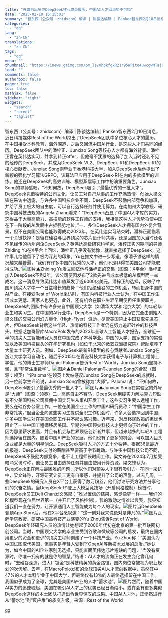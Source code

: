 ```yaml
---
title: "外媒扒出多位DeepSeek核心成员履历，中国AI人才回流势不可挡"
date: "2025-02-10 16:15:01"
summary: "智东西（公众号：zhidxcom）编译 | 陈骏达编辑 | Panken智东西2月10日消息，近日科..."
categories:
  - "qq"
lang:
  - "zh-CN"
translations:
  - "zh-CN"
tags:
  - "qq"
menu: ""
thumbnail: "https://inews.gtimg.com/om_ls/OhpkfgkR21r95WPito4uwcgwMTajUi-Ni_4_5OsfXIdIEAA_640360/0"
lead: ""
comments: false
authorbox: false
pager: true
toc: false
mathjax: false
sidebar: "right"
widgets:
  - "search"
  - "recent"
  - "taglist"
---
```


智东西（公众号：zhidxcom）编译 | 陈骏达编辑 | Panken智东西2月10日消息，近日科技媒体Rest of the World挖出了DeepSeek团队中多位核心人才的履历。在中国接受本科教育，海外深造，之后又回流中国AI行业，是这些人才们共同的经历。DeepSeek团队中的潘梓正、Junxiao Song等核心人才都有海外背景。潘梓正曾在英伟达实习，并拿到转正offer，但他毫不犹豫的选择了加入当时还名不见的经传的DeepSeek，并成为DeepSeek-VL2、DeepSeek-R1和DeepSeek-R1的核心贡献者。Junxiao Song则毕业于香港科技大学，加入DeepSeek后他提出了新颖的强化学习算法GRPO，该算法已应用于DeepSeek-R1在内的多款模型的训练。他还在DeepSeek的高效训练、模型蒸馏等工作中扮演重要角色。Junxiao Song的导师感叹，“不知何故，DeepSeek吸引了最最优秀的一批人才”。DeepSeek凭借独特的公司文化，让员工对自己从事的工作充满热情。创始人梁文锋在采访中透露，与许多中国科技企业不同，DeepSeek不鼓励内部竞争和加班，并给了员工极大的自由度，可以自行选择任务并使用算力。在南加州大学教授、研究中国科技法规的Angela Zhang看来：“DeepSeek凸显了中国AI人才库的实力，这得益于大量高能力、高技能的软件工程师的支持，我相信这种人才优势将使中国在下一阶段的AI发展中占据强势地位。”一、多位DeepSeek人才拥有国内外复合背景，但不在美国公司也能取得成功2023年，在英伟达实习结束时，潘梓正面临着一个关键抉择：是留在硅谷与世界顶尖的芯片设计师共事，还是回国加入当时还名不见经传的杭州创企DeepSeek？英伟达高级研究科学家、潘梓正实习期间的导师Zhiding Yu在X平台上回忆，潘梓正几乎没有犹豫，就直接选择了DeepSeek，这件事儿给他留下了极为深刻的印象。Yu在推文中进一步写道，像潘子铮这样的情况越来越普遍，“我们有许多中国的优秀的人才，他们不是非得在美国公司才能取得成功。”![图片](https://inews.gtimg.com/om_bt/OIB47EdUoviV7-aOHXwudzh4Oy3RzNTICeJd-ZozPmowQAA/641)▲Zhiding Yu发文回忆他与潘梓正的交集（图源：X平台）潘梓正加入DeepSeek不到2年，该公司便因发布了2款先进且成本极低的AI模型而一举成名，这一消息导致英伟达市值蒸发了近6000亿美元。潘梓正的选择，反映了中国AI顶尖人才中一个日益增长的趋势：他们拒绝硅谷的工作机会，转而投身中国的AI产业。在接受Rest of World采访时，有国内科技行业人士认为，在中国工作生活成本更低、离家人也更近，此外，还有机会在职业生涯早期便担任重要职务。DeepSeek的团队中有许多来自中国顶尖大学（如清华大学和北京大学）的年轻毕业生和实习生。在中国的AI行业中，DeepSeek是一个特例，因为它完全由创始人梁文锋的交易公司幻方量化（High-Flyer）资助。尽管美国禁止中国获取先进芯片，但DeepSeek背后这些年轻、热情的科技工作者仍在努力追赶硅谷的科技巨头。根据芝加哥智库MacroPolo发布的2023年全球人工智能人才报告，全球近一半的顶尖人工智能研究人员在中国完成了本科学业。中国的大学、国家支持的实验室以及美国科技巨头的在华研究机构（如位于北京的微软亚洲研究院）帮助培养了大量本土研究人员。例如，DeepSeek最新R1模型的核心贡献者Junxiao Song在浙江大学学习自动化，随后于2015年在香港科技大学获得电子与计算机工程博士学位，他的博士生导师Daniel Palomar告诉Rest of World，Junxiao Song坚持不懈，且“非常注重数学”。![图片](https://inews.gtimg.com/om_bt/O7VK0aIQGlYPio_cil2P-FzncejZsKjGJ0KOp3JNnLqoYAA/641)▲Daniel Palomar与Junxiao Song的合影（图源：领英）当Palomar在领英上发帖感叹Junxiao Song在DeepSeek的成就时，另一位前学生评论说，Junxiao Song曾被称为“大师”。Palomar说：“不知何故，DeepSeek吸引了最最优秀的一批人才”。![图片](https://inews.gtimg.com/om_bt/OYnbPgHRqfSEZ84RJZAlngq18JHCYD0PD8VuPeBpvXI44AA/641)▲Junxiao Song在实验室的外号是“大师”（图源：领英）二、高薪自由不赛马，DeepSeek用硬实力解决算力短缺有不少美国科技公司雇佣中国实习生从事AI开发工作，这些实习生要么远程工作，要么在硅谷办公室工作。一位在美国企业工作的中国AI研究员称：“中国学生工作非常扎实。”但当企业向这些实习生提供全职工作机会时，许多人会选择回到中国，许多中国学生对在美国全职工作并不那么感兴趣。近年来，对反移民政策的担忧也阻止了一些中国工程师移居美国。早期的中国顶尖科技人才更倾向于硅谷的工作，因为那里薪水更高，并且有机会与世界顶级创新者共事，但越来越多的年轻AI工程师选择留在国内。随着中国AI产业的发展，他们也有了更多的机会，可以加入巨头企业或是大量的明星创企。DeepSeek吸引人才的方式十分独特。根据36氪最近的报道，DeepSeek支付的薪酬甚至要高于字节跳动。与许多中国科技公司不同，DeepSeek不鼓励内部竞争，也不让工程师长时间工作。梁文锋在2024年7月接受暗涌采访时称，他让员工自由选择任务并自由使用计算资源。梁文锋认为，DeepSeek正在解决最困难的问题，所以他们对顶尖人才很有吸引力。在同一采访中，梁文锋称，开源研究让员工更有自豪感，并提升了公司的声誉。过去几周，一些DeepSeek的研究人员在X平台上获得了数万粉丝，他们讨论研究方法并分享他们的兴奋之情。当DeepSeek-R1登上大模型竞技场（开启风格控制）榜首时，DeepSeek员工Deli Chan发文感叹：“难以置信的结果，感觉像梦一样——我们的R1模型现在位居世界第一（并开启了风格控制）。我的激动之情难以言表，我只知道我们一直在努力，让开源通用人工智能成为每个人的现实。![图片](https://inews.gtimg.com/om_bt/O7UTgXLDSBOwcHU_ndohqDc7E-5rHnKgOndqogMxkuIygAA/641)当DeepSeek登顶App Store后，他在X平台感叹道：“这一刻对我来说绝对是非凡的。”![图片](https://inews.gtimg.com/om_bt/O62zRqjD7Yi3zLOmUOmhnH_sYLyFXE8qcCJz9-fBw7iOQAA/641)瓦萨学院教授、研究中国高科技产业演变的Yu Zhou告诉Rest of World，DeepSeek年轻研究人员的热情让她想起了2000年代初在北京的第一批互联网初创公司。当时，中国顶尖大学的毕业生受到谷歌和微软等公司的启发，最终在国内用更少的资金和更少的顶尖工程师创建了一个科技产业。Yu Zhou称：“美国认为中国试图取代美国，但事实是年轻人受到了OpenAI等新技术发展的启发。”她认为，如今中国的AI企业家别无选择，只能直面英伟达芯片短缺的问题，“当没有资源时，你唯一拥有的就是你的智慧。”结语：AI人才的流向正在发生变化曾几何时，“去硅谷深造，进大厂镀金”是科技精英的黄金路径，国内岗位常被视为职业规划的次优解。去年，在MacroPolo发布的全球顶尖AI人才流向数据中，虽然其中47%的人才本科毕业于中国大学，但最终仅有13%的人最终选择留在中国工作。我国似乎成为了全球，尤其是美国AI产业的人才“蓄水池”。![图片](https://inews.gtimg.com/om_bt/GWPNAAiPYLJcX1yRnhkl2-E2GreCDwSmIq16rW0T_h2fYAA/0)然而，随着中国AI实力的迅速崛起，美国在吸引AI人才上的优势已经日渐缩小。或许会有更多类似DeepSeek这样的本土团队打造出令世界惊叹的成果。中国AI人才池，正悄然进行从“蓄水池”到“反应堆”的质变升级。来源：Rest of the World

[qq](https://new.qq.com/rain/a/20250210A05IK600)
